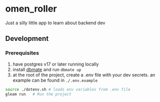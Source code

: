 # omen_roller

Just a silly little app to learn about backend dev

## Development

### Prerequisites
1. have postgres v17 or later running locally
1. install [dbmate](https://github.com/amacneil/dbmate?tab=readme-ov-file#installation) and run `dbmate up`
1. at the root of the project, create a .env file with your dev secrets. an example can be found in `./.env.example`

```sh
source ./dotenv.sh # loads env variables from .env file
gleam run   # Run the project
```
